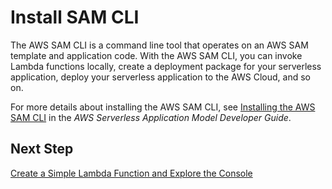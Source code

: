 # Install SAM CLI<a name="sam-cli-requirements"></a>

The AWS SAM CLI is a command line tool that operates on an AWS SAM template and application code\. With the AWS SAM CLI, you can invoke Lambda functions locally, create a deployment package for your serverless application, deploy your serverless application to the AWS Cloud, and so on\. 

For more details about installing the AWS SAM CLI, see [ Installing the AWS SAM CLI](https://docs.aws.amazon.com/serverless-application-model/latest/developerguide/serverless-sam-cli-install.html) in the *AWS Serverless Application Model Developer Guide*\.

## Next Step<a name="setting-up-next-step-simple-function"></a>

[Create a Simple Lambda Function and Explore the Console](getting-started-create-function.md)